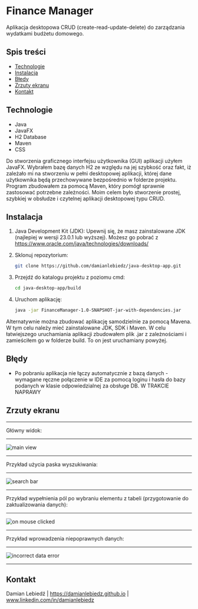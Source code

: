 # Finance Manager

Aplikacja desktopowa CRUD (create-read-update-delete) do zarządzania wydatkami budżetu domowego.

## Spis treści
- [Technologie](#technologie)
- [Instalacja](#instalacja)
- [Błedy](#bledy)
- [Zrzuty ekranu](#zrzuty-ekranu)
- [Kontakt](#kontakt)

## Technologie
- Java
- JavaFX
- H2 Database
- Maven
- CSS

Do stworzenia graficznego interfejsu użytkownika (GUI) aplikacji użyłem JavaFX. Wybrałem bazę danych H2 ze względu na jej szybkość oraz fakt, iż zależało mi na stworzeniu w pełni desktopowej aplikacji, której dane użytkownika będą przechowywane bezpośrednio w folderze projektu. Program zbudowałem za pomocą Maven, który pomógł sprawnie zastosować potrzebne zależności. Moim celem było stworzenie prostej, szybkiej w obsłudze i czytelnej aplikacji desktopowej typu CRUD.


## Instalacja

1. Java Development Kit (JDK):
Upewnij się, że masz zainstalowane JDK (najlepiej w wersji 23.0.1 lub wyższej).
Możesz go pobrać z https://www.oracle.com/java/technologies/downloads/

2. Sklonuj repozytorium:
   ```bash
   git clone https://github.com/damianlebiedz/java-desktop-app.git

4. Przejdź do katalogu projektu z poziomu cmd:
   ```bash
   cd java-desktop-app/build

5. Uruchom aplikację:
   ```bash
   java -jar FinanceManager-1.0-SNAPSHOT-jar-with-dependencies.jar

Alternatywnie można zbudować aplikację samodzielnie za pomocą Mavena. W tym celu należy mieć zainstalowane JDK, SDK i Maven. W celu łatwiejszego uruchamiania aplikacji zbudowałem plik .jar z zależnościami i zamieściłem go w folderze build. To on jest uruchamiany powyżej.
   
## Błędy
- Po pobraniu aplikacja nie łączy automatycznie z bazą danych - wymagane ręczne połączenie w IDE za pomocą loginu i hasła do bazy podanych w klasie odpowiedzialnej za obsługe DB. W TRAKCIE NAPRAWY

## Zrzuty ekranu

***
Główny widok:
***
![main view](https://github.com/damianlebiedz/Finance-Manager-CRUD-/assets/109239676/3ed67c90-f38d-4e89-84e4-b9bf3fa5ac0a)
***
Przykład użycia paska wyszukiwania:
***
![search bar](https://github.com/damianlebiedz/Finance-Manager-CRUD-/assets/109239676/2d4ee471-396d-4519-8891-c11270c66856)
***
Przykład wypełnienia pól po wybraniu elementu z tabeli (przygotowanie do zaktualizowania danych):
***
![on mouse clicked](https://github.com/damianlebiedz/Finance-Manager-CRUD-/assets/109239676/36d219a3-2704-490f-be66-c4ee589e244e)
***
Przykład wprowadzenia niepoprawnych danych:
***
![incorrect data error](https://github.com/damianlebiedz/Finance-Manager-CRUD-/assets/109239676/25cad134-90b9-4c17-8674-26cd7429e21f)
***

## Kontakt
Damian Lebiedź | 
https://damianlebiedz.github.io |
www.linkedin.com/in/damianlebiedz
